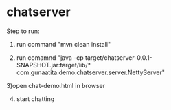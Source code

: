 # chatserver
Step to run:
1) run command "mvn clean install"

2) run comamnd "java -cp target/chatserver-0.0.1-SNAPSHOT.jar:target/lib/* com.gunaatita.demo.chatserver.server.NettyServer"

3)open chat-demo.html in browser

4) start chatting
